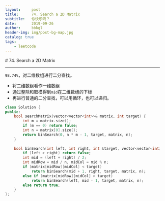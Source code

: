 ```yaml
---
layout:     post
title:      74. Search a 2D Matrix
subtitle:   你快乐吗？
date:       2019-09-26
author:     bbkgl
header-img: img/post-bg-map.jpg
catalog: true
tags:
    - leetcode
---
```


﻿# 74. Search a 2D Matrix

---

`98.74%`，对二维数组进行二分查找。

- 将二维数组看作一维数组
- 通过整除和取模得到`mid`在二维数组的下标
- 再进行普通的二分查找，可以用循环，也可以递归。

```cpp
class Solution {
public:
    bool searchMatrix(vector<vector<int>>& matrix, int target) {
        int m = matrix.size();
        if (m == 0) return false;
        int n = matrix[0].size();
        return binSearch(0, n * m - 1, target, matrix, n);
    }
     
    bool binSearch(int left, int right, int &target, vector<vector<int>> &matrix, int &n) {
        if (left > right) return false;
        int mid = (left + right) / 2;
        int midRow = mid / n, midCol = mid % n;
        if (matrix[midRow][midCol] < target)
            return binSearch(mid + 1, right, target, matrix, n);
        else if (matrix[midRow][midCol] > target)
            return binSearch(left, mid - 1, target, matrix, n);
        else return true;
    }
};
```









